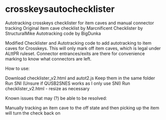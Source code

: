 # crosskeysautochecklister
Autotracking crosskeys checklister for item caves and manual connector tracking
Original item cave checklist by Marcnificent
Checklister by StructuralMike
Autotracking code by BigDunka

Modified Checklister and Autotracking code to add autotracking to item caves for Crosskeys.  This will only mark off item caves, which is legal under ALttPR ruleset.  Connector entrances/exits are there for convenience marking to know what connectors are left.

How to use:

Download checklister_v2.html and autot2.js
Keep them in the same folder
Run SNI (Unsure if QUSB2SNES works as I only use SNI)
Run checklister_v2.html - resize as necessary

Known issues that may (?) be able to be resolved:

Manually tracking an item cave to the off state and then picking up the item will turn the check back on
